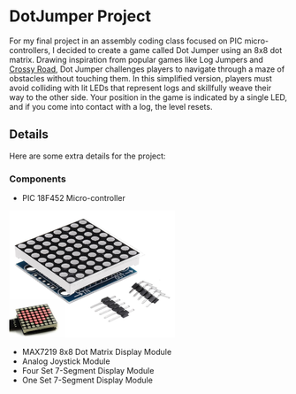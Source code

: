 # DotJumper Project

For my final project in an assembly coding class focused on PIC micro-controllers, I decided to create a game called Dot Jumper using an 8x8 dot matrix. Drawing inspiration from popular games like Log Jumpers and [Crossy Road](https://www.crossyroad.com/), Dot Jumper challenges players to navigate through a maze of obstacles without touching them. In this simplified version, players must avoid colliding with lit LEDs that represent logs and skillfully weave their way to the other side. Your position in the game is indicated by a single LED, and if you come into contact with a log, the level resets.


## Details
Here are some extra details for the project:
### Components
- PIC 18F452 Micro-controller
<img src="images/8x8dotmatrix.jpg" alt="8x8 Dot Matrix" width="300" height="230" title="8x8 Dot Matrix">

- MAX7219 8x8 Dot Matrix Display Module
- Analog Joystick Module
- Four Set 7-Segment Display Module
- One Set 7-Segment Display Module



